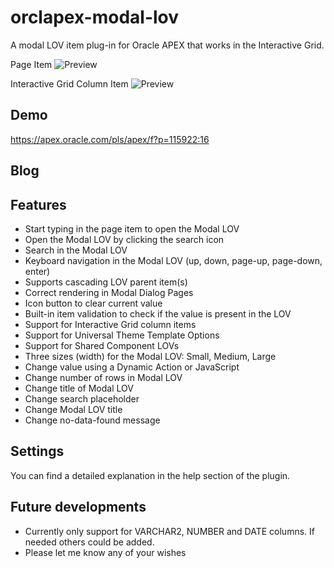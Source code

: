 # orclapex-modal-lov
A modal LOV item plug-in for Oracle APEX that works in the Interactive Grid.

Page Item
![Preview](https://github.com/mennooo/orclapex-modal-lov/blob/master/preview.gif "Preview")

Interactive Grid Column Item
![Preview](https://github.com/mennooo/orclapex-modal-lov/blob/master/images/ig.gif "Preview Interactive Grid")

## Demo
https://apex.oracle.com/pls/apex/f?p=115922:16

## Blog

## Features
* Start typing in the page item to open the Modal LOV
* Open the Modal LOV by clicking the search icon
* Search in the Modal LOV
* Keyboard navigation in the Modal LOV (up, down, page-up, page-down, enter)
* Supports cascading LOV parent item(s)
* Correct rendering in Modal Dialog Pages
* Icon button to clear current value
* Built-in item validation to check if the value is present in the LOV
* Support for Interactive Grid column items
* Support for Universal Theme Template Options
* Support for Shared Component LOVs
* Three sizes (width) for the Modal LOV: Small, Medium, Large
* Change value using a Dynamic Action or JavaScript
* Change number of rows in Modal LOV
* Change title of Modal LOV
* Change search placeholder
* Change Modal LOV title
* Change no-data-found message

## Settings
You can find a detailed explanation in the help section of the plugin.

## Future developments
* Currently only support for VARCHAR2, NUMBER and DATE columns. If needed others could be added.
* Please let me know any of your wishes

